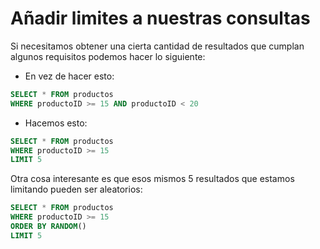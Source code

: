 # Añadir limites a nuestras consultas

Si necesitamos obtener una cierta cantidad de resultados que cumplan algunos requisitos podemos hacer lo siguiente:

* En vez de hacer esto:
```sql
SELECT * FROM productos
WHERE productoID >= 15 AND productoID < 20
```

* Hacemos esto:
```sql
SELECT * FROM productos
WHERE productoID >= 15
LIMIT 5
```

Otra cosa interesante es que esos mismos 5 resultados que estamos limitando pueden ser aleatorios:

```sql
SELECT * FROM productos
WHERE productoID >= 15
ORDER BY RANDOM()
LIMIT 5
```